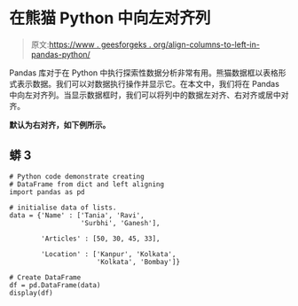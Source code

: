 # 在熊猫 Python 中向左对齐列

> 原文:[https://www . geesforgeks . org/align-columns-to-left-in-pandas-python/](https://www.geeksforgeeks.org/align-columns-to-left-in-pandas-python/)

Pandas 库对于在 Python 中执行探索性数据分析非常有用。熊猫数据框以表格形式表示数据。我们可以对数据执行操作并显示它。在本文中，我们将在 Pandas 中向左对齐列。当显示数据框时，我们可以将列中的数据左对齐、右对齐或居中对齐。

**默认为右对齐，如下例所示。**

## 蟒 3

```
# Python code demonstrate creating
# DataFrame from dict and left aligning
import pandas as pd

# initialise data of lists.
data = {'Name' : ['Tania', 'Ravi',
                  'Surbhi', 'Ganesh'],

        'Articles' : [50, 30, 45, 33],

        'Location' : ['Kanpur', 'Kolkata',
                      'Kolkata', 'Bombay']}

# Create DataFrame
df = pd.DataFrame(data)
display(df)
```